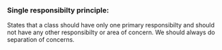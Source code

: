 ### Single responsibilty principle:
States that a class should have only one primary responsibilty and should not have any other responsibilty or area of concern.
We should always do separation of concerns.

    